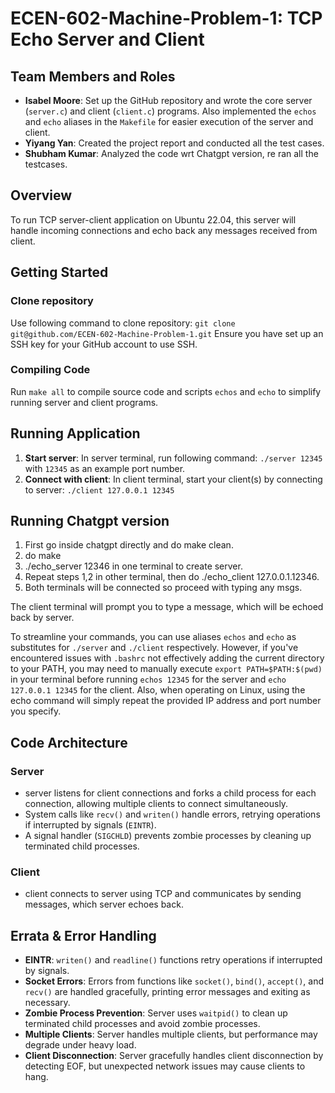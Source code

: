 # ECEN-602-Machine-Problem-1: TCP Echo Server and Client

## Team Members and Roles ##
- **Isabel Moore**: Set up the GitHub repository and wrote the core server (`server.c`) and client (`client.c`) programs. Also implemented the `echos` and `echo` aliases in the `Makefile` for easier execution of the server and client.
 - **Yiyang Yan**: Created the project report and conducted all the test cases.
- **Shubham Kumar**: Analyzed the code wrt Chatgpt version, re ran all the testcases.

## Overview
To run TCP server-client application on Ubuntu 22.04, this server will handle incoming connections and echo back any messages received from client.

## Getting Started
### Clone repository
Use following command to clone repository: 
`git clone git@github.com/ECEN-602-Machine-Problem-1.git`
 Ensure you have set up an SSH key for your GitHub account to use SSH. 

### Compiling Code
Run `make all` to compile source code and scripts `echos` and `echo` to simplify running server and client programs.

## Running Application
1. **Start server**:
 In server terminal, run following command: `./server 12345` with `12345` as an example port number.
2. **Connect with client**:
In client terminal, start your client(s) by connecting to server:  `./client 127.0.0.1 12345`
## Running Chatgpt version
1. First go inside chatgpt directly and do make clean.
2. do make
3. ./echo_server 12346 in one terminal to create server.
4. Repeat steps 1,2 in other terminal, then do ./echo_client 127.0.0.1.12346.
5. Both terminals will be connected so proceed with typing any msgs.

The client terminal will prompt you to type a message, which will be echoed back by server.

To streamline your commands, you can use aliases `echos` and `echo` as substitutes for `./server` and `./client` respectively. However, if you've encountered issues with `.bashrc` not effectively adding the current directory to your PATH, you may need to manually execute `export PATH=$PATH:$(pwd)` in your terminal before running `echos 12345` for the server and `echo 127.0.0.1 12345` for the client. Also, when operating on Linux, using the echo command will simply repeat the provided IP address and port number you specify.

## Code Architecture
### Server
- server listens for client connections and forks a child process for each connection, allowing multiple clients to connect simultaneously.
- System calls like `recv()` and `writen()` handle errors, retrying operations if interrupted by signals (`EINTR`).
- A signal handler (`SIGCHLD`) prevents zombie processes by cleaning up terminated child processes.
### Client
- client connects to server using TCP and communicates by sending messages, which server echoes back.


## Errata & Error Handling
- **EINTR**: `writen()` and `readline()` functions retry operations if interrupted by signals.
- **Socket Errors**: Errors from functions like `socket()`, `bind()`, `accept()`, and `recv()` are handled gracefully, printing error messages and exiting as necessary.
- **Zombie Process Prevention**: Server uses `waitpid()` to clean up terminated child processes and avoid zombie processes.
- **Multiple Clients**: Server handles multiple clients, but performance may degrade under heavy load.
- **Client Disconnection**: Server gracefully handles client disconnection by detecting EOF, but unexpected network issues may cause clients to hang.



